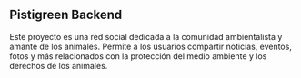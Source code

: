 ## Pistigreen Backend
Este proyecto es una red social dedicada a la comunidad ambientalista y amante de los animales. Permite a los usuarios compartir noticias, eventos, fotos y más relacionados con la protección del medio ambiente y los derechos de los animales.

